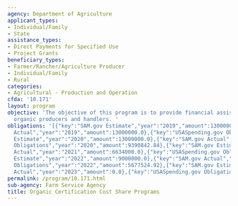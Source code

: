 ```yaml
---
agency: Department of Agriculture
applicant_types:
- Individual/Family
- State
assistance_types:
- Direct Payments for Specified Use
- Project Grants
beneficiary_types:
- Farmer/Rancher/Agriculture Producer
- Individual/Family
- Rural
categories:
- Agricultural - Production and Operation
cfda: '10.171'
layout: program
objective: 'The objective of this program is to provide financial assistance to certified
  organic producers and handlers. '
obligations: '[{"key":"SAM.gov Estimate","year":"2019","amount":13000000.0},{"key":"SAM.gov
  Actual","year":"2019","amount":13000000.0},{"key":"USASpending.gov Obligations","year":"2019","amount":8472819.32},{"key":"SAM.gov
  Estimate","year":"2020","amount":13000000.0},{"key":"SAM.gov Actual","year":"2020","amount":13000000.0},{"key":"USASpending.gov
  Obligations","year":"2020","amount":9390842.84},{"key":"SAM.gov Estimate","year":"2021","amount":5000000.0},{"key":"SAM.gov
  Actual","year":"2021","amount":6634000.0},{"key":"USASpending.gov Obligations","year":"2021","amount":6252179.06},{"key":"SAM.gov
  Estimate","year":"2022","amount":9000000.0},{"key":"SAM.gov Actual","year":"2022","amount":5963714.0},{"key":"USASpending.gov
  Obligations","year":"2022","amount":5677524.92},{"key":"SAM.gov Estimate","year":"2023","amount":9715991.0},{"key":"SAM.gov
  Actual","year":"2023","amount":0.0},{"key":"USASpending.gov Obligations","year":"2023","amount":4609420.56}]'
permalink: /program/10.171.html
sub-agency: Farm Service Agency
title: Organic Certification Cost Share Programs
---
```

